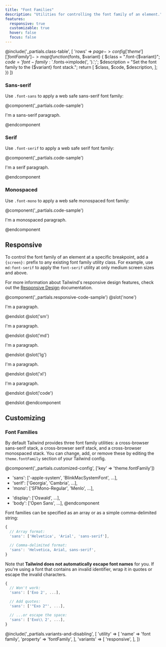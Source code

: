 ```yaml
---
title: "Font Families"
description: "Utilities for controlling the font family of an element."
features:
  responsive: true
  customizable: true
  hover: false
  focus: false
---
```


@include('_partials.class-table', [
  'rows' => $page->config['theme']['fontFamily']->map(function ($fonts, $variant) {
    $class = ".font-{$variant}";
    $code = 'font-family: '.$fonts->implode(', ').';';
    $description = "Set the font family to the {$variant} font stack.";
    return [
      $class,
      $code,
      $description,
    ];
  })
])

### Sans-serif

Use `.font-sans` to apply a web safe sans-serif font family:

@component('_partials.code-sample')
<p class="font-sans text-lg text-gray-800 text-center">
  I'm a sans-serif paragraph.
</p>
@endcomponent

### Serif

Use `.font-serif` to apply a web safe serif font family:

@component('_partials.code-sample')
<p class="font-serif text-lg text-gray-800 text-center">
  I'm a serif paragraph.
</p>
@endcomponent

### Monospaced

Use `.font-mono` to apply a web safe monospaced font family:

@component('_partials.code-sample')
<p class="font-mono text-lg text-gray-800 text-center">
  I'm a monospaced paragraph.
</p>
@endcomponent

## Responsive

To control the font family of an element at a specific breakpoint, add a `{screen}:` prefix to any existing font family utility class. For example, use `md:font-serif` to apply the `font-serif` utility at only medium screen sizes and above.

For more information about Tailwind's responsive design features, check out the [Responsive Design](/docs/responsive-design) documentation.

@component('_partials.responsive-code-sample')
@slot('none')
<p class="font-sans text-lg text-gray-800 text-center">
  I'm a paragraph.
</p>
@endslot
@slot('sm')
<p class="font-serif text-lg text-gray-800 text-center">
  I'm a paragraph.
</p>
@endslot
@slot('md')
<p class="font-mono text-lg text-gray-800 text-center">
  I'm a paragraph.
</p>
@endslot
@slot('lg')
<p class="font-sans text-lg text-gray-800 text-center">
  I'm a paragraph.
</p>
@endslot
@slot('xl')
<p class="font-serif text-lg text-gray-800 text-center">
  I'm a paragraph.
</p>
@endslot
@slot('code')
<p class="none:font-sans sm:font-serif md:font-mono lg:font-sans xl:font-serif">
  <!-- ... -->
</p>
@endslot
@endcomponent

## Customizing

### Font Families

By default Tailwind provides three font family utilities: a cross-browser sans-serif stack, a cross-browser serif stack, and a cross-browser monospaced stack. You can change, add, or remove these by editing the `theme.fontFamily` section of your Tailwind config.

@component('_partials.customized-config', ['key' => 'theme.fontFamily'])
- 'sans': ['-apple-system', 'BlinkMacSystemFont', ...],
- 'serif': ['Georgia', 'Cambria', ...],
- 'mono': ['SFMono-Regular', 'Menlo', ...],
+ 'display': ['Oswald', ...],
+ 'body': ['Open Sans', ...],
@endcomponent

Font families can be specified as an array or as a simple comma-delimited string:

```js
{
  // Array format:
  'sans': ['Helvetica', 'Arial', 'sans-serif'],

  // Comma-delimited format:
  'sans': 'Helvetica, Arial, sans-serif',
}
```

Note that **Tailwind does not automatically escape font names** for you. If you're using a font that contains an invalid identifier, wrap it in quotes or escape the invalid characters.

```js
{
  // Won't work:
  'sans': ['Exo 2', ...],

  // Add quotes:
  'sans': ['"Exo 2"', ...],

  // ...or escape the space:
  'sans': ['Exo\\ 2', ...],
}

```

@include('_partials.variants-and-disabling', [
    'utility' => [
        'name' => 'font family',
        'property' => 'fontFamily',
    ],
    'variants' => [
        'responsive',
    ],
])

